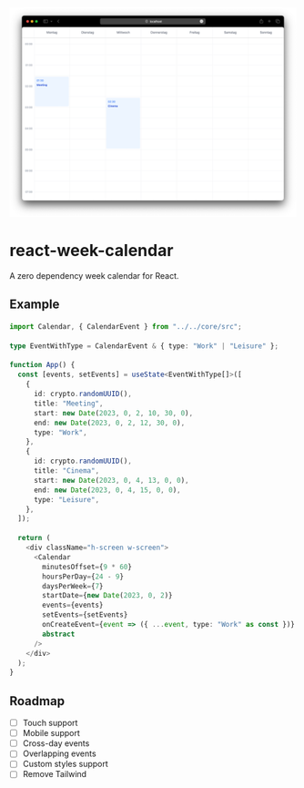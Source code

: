 ![Example](.github/example.png)

# react-week-calendar

A zero dependency week calendar for React.

## Example

```typescript
import Calendar, { CalendarEvent } from "../../core/src";

type EventWithType = CalendarEvent & { type: "Work" | "Leisure" };

function App() {
  const [events, setEvents] = useState<EventWithType[]>([
    {
      id: crypto.randomUUID(),
      title: "Meeting",
      start: new Date(2023, 0, 2, 10, 30, 0),
      end: new Date(2023, 0, 2, 12, 30, 0),
      type: "Work",
    },
    {
      id: crypto.randomUUID(),
      title: "Cinema",
      start: new Date(2023, 0, 4, 13, 0, 0),
      end: new Date(2023, 0, 4, 15, 0, 0),
      type: "Leisure",
    },
  ]);

  return (
    <div className="h-screen w-screen">
      <Calendar
        minutesOffset={9 * 60}
        hoursPerDay={24 - 9}
        daysPerWeek={7}
        startDate={new Date(2023, 0, 2)}
        events={events}
        setEvents={setEvents}
        onCreateEvent={event => ({ ...event, type: "Work" as const })}
        abstract
      />
    </div>
  );
}
```

## Roadmap

- [ ] Touch support
- [ ] Mobile support
- [ ] Cross-day events
- [ ] Overlapping events
- [ ] Custom styles support
- [ ] Remove Tailwind
